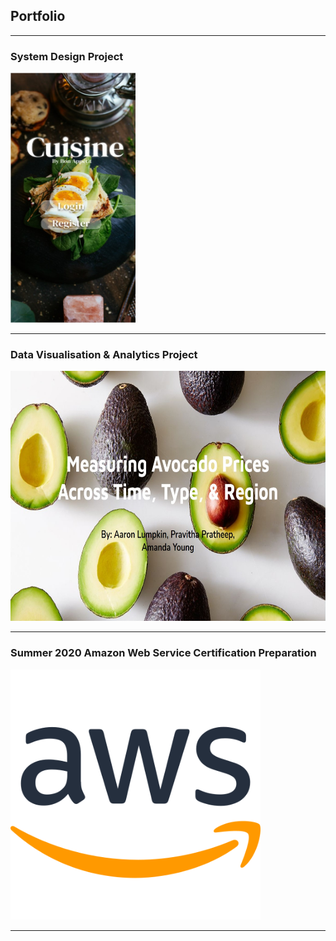 ## Portfolio

---


<h3>
System Design Project 
</h3>
<a href="/cuisine_page">
    <img src="images/Welcoem Page.jpg?raw=true" width="200" height="400" />
</a>

---

<h3>
 Data Visualisation & Analytics Project
</h3>
<a href="/avocado_page">
    <img src="images/avo_front.jpg?raw=true" width="600" height="400" />
</a>
     
---
<h3>
 Summer 2020 Amazon Web Service Certification Preparation
</h3>
<a href="/aws">
    <img src="images/aws.png?raw=true" width="400" height="400" />
</a>
     
---

<!--
[Project 3 Title](http://example.com/)
<img src="images/dummy_thumbnail.jpg?raw=true"/>
### Category Name 2
- [Project 1 Title](http://example.com/)
- [Project 2 Title](http://example.com/)
- [Project 3 Title](http://example.com/)
- [Project 4 Title](http://example.com/)
- [Project 5 Title](http://example.com/)
<p style="font-size:11px">Page template forked from <a href="https://github.com/evanca/quick-portfolio">evanca</a></p>
-->
<!-- Remove above link if you don't want to attibute -->

